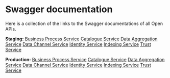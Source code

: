 # Swagger documentation

Here is a collection of the links to the Swagger documentations of all Open APIs.

**Staging:**
[Business Process Service](http://nimble-staging.salzburgresearch.at/business-process/swagger-ui.html)
[Catalogue Service](http://nimble-staging.salzburgresearch.at/catalog/swagger-ui.html)
[Data Aggregation Service](http://nimble-staging.salzburgresearch.at/data-aggregation/swagger-ui.html)
[Data Channel Service](http://nimble-staging.salzburgresearch.at/data-channel/swagger-ui.html)
[Identity Service](http://nimble-staging.salzburgresearch.at/identity/swagger-ui.html)
[Indexing Service](http://nimble-staging.salzburgresearch.at/index/swagger-ui.html)
[Trust Service](http://nimble-staging.salzburgresearch.at/trust/swagger-ui.html)

**Production:**
[Business Process Service](https://nimble-platform.salzburgresearch.at/nimble/business-process/swagger-ui.html)
[Catalogue Service](https://nimble-platform.salzburgresearch.at/nimble/catalog/swagger-ui.html)
[Data Aggregation Service](https://nimble-platform.salzburgresearch.at/nimble/data-aggregation/swagger-ui.html)
[Data Channel Service](https://nimble-platform.salzburgresearch.at/nimble/data-channel/swagger-ui.html)
[Identity Service](https://nimble-platform.salzburgresearch.at/nimble/identity/swagger-ui.html)
[Indexing Service](https://nimble-platform.salzburgresearch.at/nimble/index/swagger-ui.html)
[Trust Service](https://nimble-platform.salzburgresearch.at/nimble/trust/swagger-ui.html)